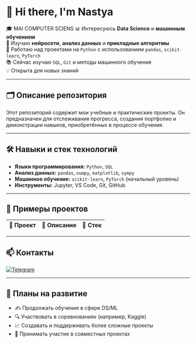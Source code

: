 # 💼 Hi there, I'm Nastya

🎓 MAI COMPUTER SCIENS 
📊 Интересуюсь **Data Science** и **машинным обучением**  
🧠 Изучаю **нейросети**, **анализ данных** и **прикладные алгоритмы**  
🚀 Работаю над проектами на `Python` с использованием `pandas`, `scikit-learn`, `PyTorch`  
📚 Сейчас изучаю `SQL`, `Git` и методы машинного обучения  
💡 Открыта для  новых знаний

---

## 🗂 Описание репозитория

Этот репозиторий содержит мои учебные и практические проекты. Он предназначен для отслеживания прогресса, создания портфолио и демонстрации навыков, приобретённых в процессе обучения.

---

## 🛠 Навыки и стек технологий

- **Языки программирования:** `Python`, `SQL`
- **Анализ данных:** `pandas`, `numpy`, `matplotlib`, `sympy`
- **Машинное обучение:** `scikit-learn`, `PyTorch` (начальный уровень)
- **Инструменты:** Jupyter, VS Code, Git, GitHub

---

## 📌 Примеры проектов

| 📁 Проект | 📝 Описание | 🧰 Стек |
|----------|-------------|--------|
---

## 📫 Контакты

[![Telegram](https://img.shields.io/badge/Telegram-sswwerrty-0088cc?style=for-the-badge&logo=telegram)](https://t.me/sswwerrty)

---

## 📍 Планы на развитие

- ✍️ Продолжать обучение в сфере DS/ML
- 🔍 Участвовать в соревнованиях (например, Kaggle)
- 📈 Создавать и поддерживать более сложные проекты
- 🤝 Принимать участие в совместных проектах
